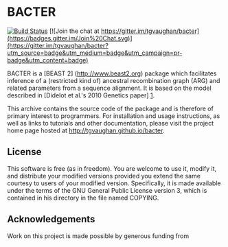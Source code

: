 BACTER
======

[![Build Status](https://travis-ci.org/tgvaughan/bacter.svg?branch=master)](https://travis-ci.org/tgvaughan/bacter) [![Join the chat at https://gitter.im/tgvaughan/bacter](https://badges.gitter.im/Join%20Chat.svg)](https://gitter.im/tgvaughan/bacter?utm_source=badge&utm_medium=badge&utm_campaign=pr-badge&utm_content=badge)

BACTER is a [BEAST 2] (http://www.beast2.org)  package which facilitates
inference of a (restricted kind of) ancestral recombination graph (ARG) and
related parameters from a sequence alignment.  It is based on the model
described in [Didelot et al.'s 2010 Genetics paper] [1].

This archive contains the source code of the package and is therefore of
primary interest to programmers.  For installation and usage instructions, as
well as links to tutorials and other documentation, please visit the project
home page hosted at http://tgvaughan.github.io/bacter.

License
-------

This software is free (as in freedom). You are welcome to use it, modify it,
and distribute your modified versions provided you extend the same courtesy to
users of your modified version.  Specifically, it is made available under the
terms of the GNU General Public License version 3, which is contained in his
directory in the file named COPYING.

Acknowledgements
----------------

Work on this project is made possible by generous funding from 

[1]: http://www.genetics.org/content/186/4/1435
